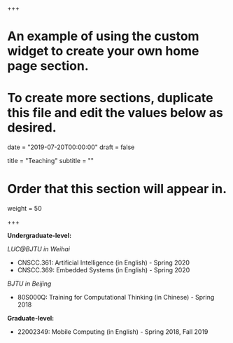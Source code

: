 +++
# An example of using the custom widget to create your own home page section.
# To create more sections, duplicate this file and edit the values below as desired.

date = "2019-07-20T00:00:00"
draft = false

title = "Teaching"
subtitle = ""

# Order that this section will appear in.
weight = 50

+++

**Undergraduate-level:** 

_LUC@BJTU in Weihai_

* CNSCC.361: Artificial Intelligence (in English) - Spring 2020
* CNSCC.369: Embedded Systems (in English) - Spring 2020

_BJTU in Beijing_

* 80S000Q: Training for Computational Thinking (in Chinese) - Spring 2018 

**Graduate-level:** 

* 22002349: Mobile Computing (in English) - Spring 2018, Fall 2019 